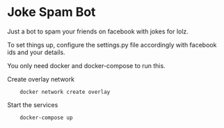 # Joke Spam Bot

Just a bot to spam your friends on facebook with jokes for lolz.

To set things up, configure the settings.py file accordingly with facebook ids
and your details.

You only need docker and docker-compose to run this.

Create overlay network
```
    docker network create overlay
```

Start the services
```
    docker-compose up
```